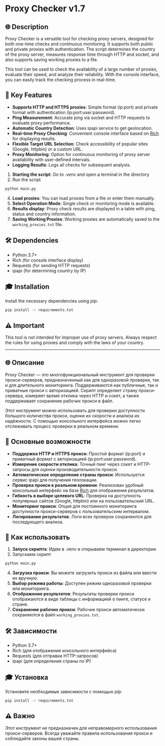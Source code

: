 # Proxy Checker v1.7

## 🌐 Description
Proxy Checker is a versatile tool for checking proxy servers, designed for both one-time checks and continuous monitoring. It supports both public and private proxies with authentication. The script determines the country of the proxy server, measures response time through HTTP and socket, and also supports saving working proxies to a file.

This tool can be used to check the availability of a large number of proxies, evaluate their speed, and analyze their reliability. With the console interface, you can easily track the checking process in real-time.

## 🚀 Key Features
- **Supports HTTP and HTTPS proxies**: Simple format (ip:port) and private format with authentication (ip:port:user:password).
- **Ping Measurement**: Accurate ping via socket and HTTP requests to evaluate proxy performance.
- **Automatic Country Detection**: Uses ipapi service to get geolocation.
- **Real-time Proxy Checking**: Convenient console interface based on [Rich](https://github.com/Textualize/rich) for displaying results.
- **Flexible Target URL Selection**: Check accessibility of popular sites (Google, httpbin) or a custom URL.
- **Proxy Monitoring**: Option for continuous monitoring of proxy server availability with user-defined intervals.
- **Logging Results**: Logs all checks for subsequent analysis.

1. **Starting the script**: Go to .venv and open a terminal in the directory
2. Run the script
```bash
python main.py
```
4. **Load proxies**: You can load proxies from a file or enter them manually.
5. **Select Operation Mode**: Single check or monitoring mode is available.
6. **Results display**: Proxy check results are displayed in a table with ping, status and country information.
7. **Saving Working Proxies**: Working proxies are automatically saved to the `working_proxies.txt` file.

## 🛠️ Dependencies
- Python 3.7+
- Rich (for console interface display)
- Requests (for sending HTTP requests)
- ipapi (for determining country by IP)

## 🎓 Installation
Install the necessary dependencies using pip:
```bash
pip install -r requirements.txt
```

## ⚠️ Important
This tool is not intended for improper use of proxy servers. Always respect the rules for using proxies and comply with the laws of your country.

_____________________________________________________________________________________
## 🌐 Описание
Proxy Checker — это многофункциональный инструмент для проверки прокси-серверов, предназначенный как для одноразовой проверки, так и для длительного мониторинга. Поддерживаются как публичные, так и приватные прокси с авторизацией. Скрипт определяет страну прокси-сервера, измеряет время отклика через HTTP и сокет, а также поддерживает сохранение рабочих прокси в файл.

Этот инструмент можно использовать для проверки доступности большого количества прокси, оценки их скорости и анализа их надёжности. С помощью консольного интерфейса можно легко отслеживать процесс проверки в реальном времени.

## 🚀 Основные возможности
- **Поддержка HTTP и HTTPS прокси**: Простой формат (ip:port) и приватный формат с авторизацией (ip:port:user:password).
- **Измерение скорости отклика**: Точный пинг через сокет и HTTP-запросы для оценки производительности прокси.
- **Автоматическое определение страны прокси**: Используется сервис ipapi для получения геолокации.
- **Проверка прокси в реальном времени**: Реализован удобный консольный интерфейс на базе [Rich](https://github.com/Textualize/rich) для отображения результатов.
- **Гибкость в выборе целевого URL**: Проверка на доступность популярных сайтов (Google, httpbin) или на пользовательский URL.
- **Мониторинг прокси**: Опция для постоянного мониторинга доступности прокси-серверов с пользовательским интервалом.
- **Логирование результатов**: Логи всех проверок сохраняются для последующего анализа.

## 🔧 Как использовать
1. **Запуск скрипта**: Идем в .venv и открываем терминал в директории
2. Запускаем скрипт
```bash
python main.py
```
4. **Загрузка прокси**: Вы можете загрузить прокси из файла или ввести их вручную.
5. **Выбор режима работы**: Доступен режим одноразовой проверки или мониторинга.
6. **Отображение результатов**: Результаты проверки прокси отображаются в виде таблицы с информацией о пинге, статусе и стране.
7. **Сохранение рабочих прокси**: Рабочие прокси автоматически сохраняются в файл `working_proxies.txt`.

## 🛠️ Зависимости
- Python 3.7+
- Rich (для отображения консольного интерфейса)
- Requests (для отправки HTTP-запросов)
- ipapi (для определения страны по IP)


## 🎓 Установка
Установите необходимые зависимости с помощью pip:
```bash
pip install -r requirements.txt
```

## ⚠️ Важно
Этот инструмент не предназначен для неправомерного использования прокси-серверов. Всегда уважайте правила использования прокси и соблюдайте законы вашей страны.

